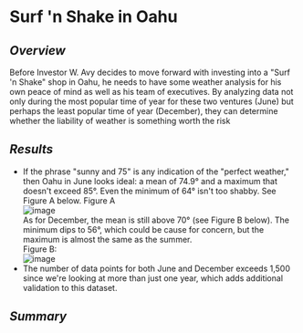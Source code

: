 # Surf 'n Shake in Oahu
## *Overview*
Before Investor W. Avy decides to move forward with investing into a "Surf 'n Shake" shop in Oahu, he needs to have some weather analysis for his own peace of mind as well as his team of executives. By analyzing data not only during the most popular time of year for these two ventures (June) but perhaps the least popular time of year (December), they can determine whether the liability of weather is something worth the risk

## *Results*
* If the phrase "sunny and 75" is any indication of the "perfect weather," then Oahu in June looks ideal: a mean of 74.9° and a maximum that doesn't exceed 85°. Even the minimum of 64° isn't too shabby. See Figure A below.
Figure A <br />
![image](https://user-images.githubusercontent.com/87578449/137598339-8cfa2b79-7f95-41f3-9b90-e716dfd64569.png)<br />
As for December, the mean is still above 70° (see Figure B below). The minimum dips to 56°, which could be cause for concern, but the maximum is almost the same as the summer.<br>
Figure B: <br />
![image](https://user-images.githubusercontent.com/87578449/137598418-c9387d94-264c-4549-9f7a-e8399e983204.png)<br />
* The number of data points for both June and December exceeds 1,500 since we're looking at more than just one year, which adds additional validation to this dataset.

## *Summary*
